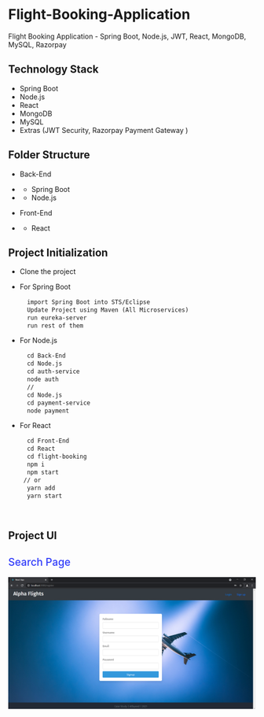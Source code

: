 # Flight-Booking-Application
Flight Booking Application - Spring Boot, Node.js, JWT, React, MongoDB, MySQL, Razorpay


## Technology Stack

- Spring Boot
- Node.js
- React
- MongoDB
- MySQL
- Extras (JWT Security, Razorpay Payment Gateway )

## Folder Structure

- Back-End
- - Spring Boot
- - Node.js

- Front-End
- - React


## Project Initialization

- Clone the project

- For Spring Boot

        import Spring Boot into STS/Eclipse
        Update Project using Maven (All Microservices)
        run eureka-server
        run rest of them
        

- For Node.js

        cd Back-End
        cd Node.js
        cd auth-service
        node auth
        //
        cd Node.js
        cd payment-service
        node payment

- For React

        cd Front-End
        cd React
        cd flight-booking
        npm i
        npm start
       // or
        yarn add
        yarn start


<br>

## Project UI

<div>

<h2 style="color: #323dfa; font-weight:500"> Search Page </h2>

  <img src='./Source/Images/1.Register.png'>

</div>
